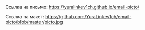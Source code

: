 Ссылка на письмо: https://yuralinkev1ch.github.io/email-picto/

Ссылка на макет:
https://github.com/YuraLinkev1ch/email-picto/blob/master/picto.jpg
